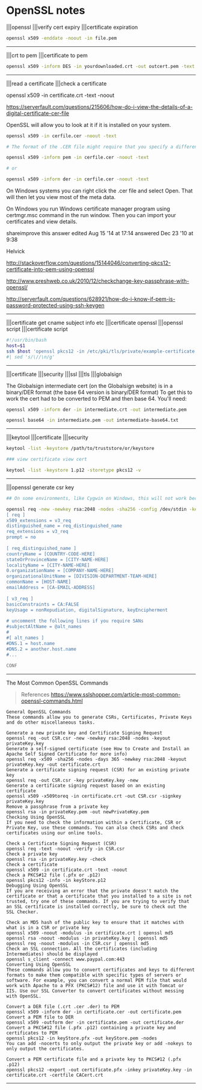 # OpenSSL notes

|||openssl
|||verify cert expiry 
|||certificate expiration

```bash
openssl x509 -enddate -noout -in file.pem
```

---

|||crt to pem
|||certificate to pem

```bash
openssl x509 -inform DES -in yourdownloaded.crt -out outcert.pem -text
```

---

|||read a certificate
|||check a certificate

openssl x509 -in certificate.crt -text -noout

<https://serverfault.com/questions/215606/how-do-i-view-the-details-of-a-digital-certificate-cer-file>

OpenSSL will allow you to look at it if it is installed on your system.

```bash
openssl x509 -in cerfile.cer -noout -text

# The format of the .CER file might require that you specify a different encoding format to be explicitly called out.

openssl x509 -inform pem -in cerfile.cer -noout -text

# or

openssl x509 -inform der -in cerfile.cer -noout -text
```

On Windows systems you can right click the .cer file and select Open. That will then let you view most of the meta data.

On Windows you run Windows certificate manager program using certmgr.msc command in the run window. Then you can import your certificates and view details.

shareimprove this answer
edited Aug 15 '14 at 17:14
answered Dec 23 '10 at 9:38

Helvick


<http://stackoverflow.com/questions/15144046/converting-pkcs12-certificate-into-pem-using-openssl>

<http://www.preshweb.co.uk/2010/12/checkchange-key-passphrase-with-openssl/>

<http://serverfault.com/questions/628921/how-do-i-know-if-pem-is-password-protected-using-ssh-keygen>

---

|||certificate get cname subject info etc
|||certificate openssl
|||openssl script
|||certificate script

```bash
#!/usr/bin/bash
host=$1
ssh $host 'openssl pkcs12 -in /etc/pki/tls/private/example-certificate.p12 -nodes -nokeys -password pass:example-password | openssl x509 -subject -noout -startdate -enddate'
#| sed 's/\//\n/g'
```

---

|||certificate
|||security
|||ssl
|||tls
|||globalsign

The Globalsign intermediate cert (on the Globalsign website) is in a binary/DER format (the base 64 version is binary/DER format)
To get this to work the cert had to be converted to PEM and then base 64. You'll need:

```bash
openssl x509 -inform der -in intermediate.crt -out intermediate.pem

openssl base64 -in intermediate.pem -out intermediate-base64.txt
```

---

|||keytool
|||certificate
|||security

```bash
keytool -list -keystore /path/to/truststore/or/keystore

### view certificate view cert

keytool -list -keystore 1.p12 -storetype pkcs12 -v
```

---

|||openssl generate csr key

```bash
## On some environments, like Cygwin on Windows, this will not work because of the use of /dev/stdin. In this case save the config to a file (all but the first and last lines) and specify that file as the -config parameter.

openssl req -new -newkey rsa:2048 -nodes -sha256 -config /dev/stdin -keyout [HOST-NAME].key -out [HOST-NAME].csr <<CONF
[ req ]
x509_extensions = v3_req
distinguished_name = req_distinguished_name
req_extensions = v3_req
prompt = no
 
[ req_distinguished_name ]
countryName = [COUNTRY-CODE-HERE]
stateOrProvinceName = [CITY-NAME-HERE]
localityName = [CITY-NAME-HERE]
0.organizationName = [COMPANY-NAME-HERE]
organizationalUnitName = [DIVISION-DEPARTMENT-TEAM-HERE]
commonName = [HOST-NAME]
emailAddress = [CA-EMAIL-ADDRESS]
 
[ v3_req ]
basicConstraints = CA:FALSE
keyUsage = nonRepudiation, digitalSignature, keyEncipherment
 
# uncomment the following lines if you require SANs
#subjectAltName = @alt_names
#
#[ alt_names ]
#DNS.1 = host.name
#DNS.2 = another.host.name
#...
 
CONF
```

---

The Most Common OpenSSL Commands

> References
> <https://www.sslshopper.com/article-most-common-openssl-commands.html>

```text
General OpenSSL Commands
These commands allow you to generate CSRs, Certificates, Private Keys and do other miscellaneous tasks.

Generate a new private key and Certificate Signing Request
openssl req -out CSR.csr -new -newkey rsa:2048 -nodes -keyout privateKey.key
Generate a self-signed certificate (see How to Create and Install an Apache Self Signed Certificate for more info)
openssl req -x509 -sha256 -nodes -days 365 -newkey rsa:2048 -keyout privateKey.key -out certificate.crt
Generate a certificate signing request (CSR) for an existing private key
openssl req -out CSR.csr -key privateKey.key -new
Generate a certificate signing request based on an existing certificate
openssl x509 -x509toreq -in certificate.crt -out CSR.csr -signkey privateKey.key
Remove a passphrase from a private key
openssl rsa -in privateKey.pem -out newPrivateKey.pem
Checking Using OpenSSL
If you need to check the information within a Certificate, CSR or Private Key, use these commands. You can also check CSRs and check certificates using our online tools.

Check a Certificate Signing Request (CSR)
openssl req -text -noout -verify -in CSR.csr
Check a private key
openssl rsa -in privateKey.key -check
Check a certificate
openssl x509 -in certificate.crt -text -noout
Check a PKCS#12 file (.pfx or .p12)
openssl pkcs12 -info -in keyStore.p12
Debugging Using OpenSSL
If you are receiving an error that the private doesn't match the certificate or that a certificate that you installed to a site is not trusted, try one of these commands. If you are trying to verify that an SSL certificate is installed correctly, be sure to check out the SSL Checker.

Check an MD5 hash of the public key to ensure that it matches with what is in a CSR or private key
openssl x509 -noout -modulus -in certificate.crt | openssl md5
openssl rsa -noout -modulus -in privateKey.key | openssl md5
openssl req -noout -modulus -in CSR.csr | openssl md5
Check an SSL connection. All the certificates (including Intermediates) should be displayed
openssl s_client -connect www.paypal.com:443
Converting Using OpenSSL
These commands allow you to convert certificates and keys to different formats to make them compatible with specific types of servers or software. For example, you can convert a normal PEM file that would work with Apache to a PFX (PKCS#12) file and use it with Tomcat or IIS. Use our SSL Converter to convert certificates without messing with OpenSSL.

Convert a DER file (.crt .cer .der) to PEM
openssl x509 -inform der -in certificate.cer -out certificate.pem
Convert a PEM file to DER
openssl x509 -outform der -in certificate.pem -out certificate.der
Convert a PKCS#12 file (.pfx .p12) containing a private key and certificates to PEM
openssl pkcs12 -in keyStore.pfx -out keyStore.pem -nodes
You can add -nocerts to only output the private key or add -nokeys to only output the certificates.

Convert a PEM certificate file and a private key to PKCS#12 (.pfx .p12)
openssl pkcs12 -export -out certificate.pfx -inkey privateKey.key -in certificate.crt -certfile CACert.crt
```

---
